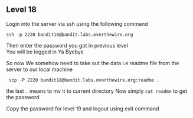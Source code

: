 ## Level 18
Login into the server via ssh using the following command

```
ssh -p 2220 bandit18@bandit.labs.overthewire.org
```
Then enter the password you got in previous level  
You will be logged in
Ya Byebye

So now We somehow need to take out the data i.e readme file from the server to our local machine 
```
 scp -P 2220 bandit18@bandit.labs.overthewire.org:readme .
```
the last ```.``` means to mv it to current directory 
Now simply ```cat readme``` to get the password 

Copy the password for level 19 and logout using exit command 
